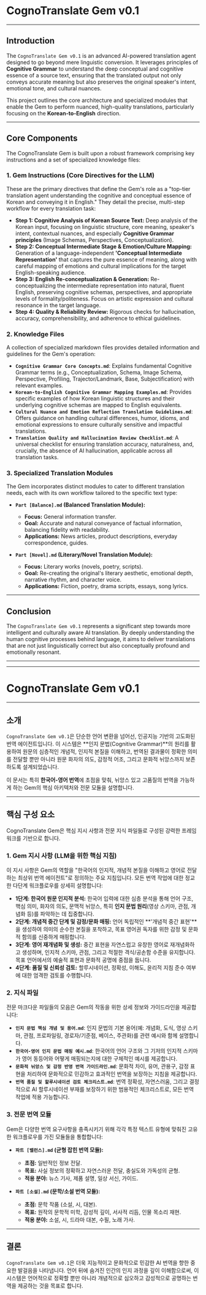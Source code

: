 # CognoTranslate Gem v0.1

---

## **Introduction**

The `CognoTranslate Gem v0.1` is an advanced AI-powered translation agent designed to go beyond mere linguistic conversion. It leverages principles of **Cognitive Grammar** to understand the deep conceptual and cognitive essence of a source text, ensuring that the translated output not only conveys accurate meaning but also preserves the original speaker's intent, emotional tone, and cultural nuances.

This project outlines the core architecture and specialized modules that enable the Gem to perform nuanced, high-quality translations, particularly focusing on the **Korean-to-English** direction.

---

## **Core Components**

The CognoTranslate Gem is built upon a robust framework comprising key instructions and a set of specialized knowledge files:

### **1. Gem Instructions (Core Directives for the LLM)**

These are the primary directives that define the Gem's role as a "top-tier translation agent understanding the cognitive and conceptual essence of Korean and conveying it in English." They detail the precise, multi-step workflow for every translation task:

* **Step 1: Cognitive Analysis of Korean Source Text:** Deep analysis of the Korean input, focusing on linguistic structure, core meaning, speaker's intent, contextual nuances, and especially **Cognitive Grammar principles** (Image Schemas, Perspectives, Conceptualization).
* **Step 2: Conceptual Intermediate Stage & Emotion/Culture Mapping:** Generation of a language-independent **'Conceptual Intermediate Representation'** that captures the pure essence of meaning, along with careful mapping of emotions and cultural implications for the target English-speaking audience.
* **Step 3: English Re-conceptualization & Generation:** Re-conceptualizing the intermediate representation into natural, fluent English, preserving cognitive schemas, perspectives, and appropriate levels of formality/politeness. Focus on artistic expression and cultural resonance in the target language.
* **Step 4: Quality & Reliability Review:** Rigorous checks for hallucination, accuracy, comprehensibility, and adherence to ethical guidelines.

### **2. Knowledge Files**

A collection of specialized markdown files provides detailed information and guidelines for the Gem's operation:

* **`Cognitive Grammar Core Concepts.md`**: Explains fundamental Cognitive Grammar terms (e.g., Conceptualization, Schema, Image Schema, Perspective, Profiling, Trajector/Landmark, Base, Subjectification) with relevant examples.
* **`Korean-to-English Cognitive Grammar Mapping Examples.md`**: Provides specific examples of how Korean linguistic structures and their underlying cognitive schemas are mapped to English equivalents.
* **`Cultural Nuance and Emotion Reflection Translation Guidelines.md`**: Offers guidance on handling cultural differences, humor, idioms, and emotional expressions to ensure culturally sensitive and impactful translations.
* **`Translation Quality and Hallucination Review Checklist.md`**: A universal checklist for ensuring translation accuracy, naturalness, and, crucially, the absence of AI hallucination, applicable across all translation tasks.

### **3. Specialized Translation Modules**

The Gem incorporates distinct modules to cater to different translation needs, each with its own workflow tailored to the specific text type:

* **`Part [Balance].md` (Balanced Translation Module):**
    * **Focus:** General information transfer.
    * **Goal:** Accurate and natural conveyance of factual information, balancing fidelity with readability.
    * **Applications:** News articles, product descriptions, everyday correspondence, guides.

* **`Part [Novel].md` (Literary/Novel Translation Module):**
    * **Focus:** Literary works (novels, poetry, scripts).
    * **Goal:** Re-creating the original's literary aesthetic, emotional depth, narrative rhythm, and character voice.
    * **Applications:** Fiction, poetry, drama scripts, essays, song lyrics.

---

## **Conclusion**

The `CognoTranslate Gem v0.1` represents a significant step towards more intelligent and culturally aware AI translation. By deeply understanding the human cognitive processes behind language, it aims to deliver translations that are not just linguistically correct but also conceptually profound and emotionally resonant.

---
---

# CognoTranslate Gem v0.1

---

## **소개**

`CognoTranslate Gem v0.1`은 단순한 언어 변환을 넘어선, 인공지능 기반의 고도화된 번역 에이전트입니다. 이 시스템은 **인지 문법(Cognitive Grammar)**의 원리를 활용하여 원문의 심층적인 개념적, 인지적 본질을 이해하고, 번역된 결과물이 정확한 의미를 전달할 뿐만 아니라 원문 화자의 의도, 감정적 어조, 그리고 문화적 뉘앙스까지 보존하도록 설계되었습니다.

이 문서는 특히 **한국어-영어 번역**에 초점을 맞춰, 뉘앙스 있고 고품질의 번역을 가능하게 하는 Gem의 핵심 아키텍처와 전문 모듈을 설명합니다.

---

## **핵심 구성 요소**

CognoTranslate Gem은 핵심 지시 사항과 전문 지식 파일들로 구성된 강력한 프레임워크를 기반으로 합니다.

### **1. Gem 지시 사항 (LLM을 위한 핵심 지침)**

이 지시 사항은 Gem의 역할을 "한국어의 인지적, 개념적 본질을 이해하고 영어로 전달하는 최상위 번역 에이전트"로 정의하는 주요 지침입니다. 모든 번역 작업에 대한 정교한 다단계 워크플로우를 상세히 설명합니다:

* **1단계: 한국어 원문 인지적 분석:** 한국어 입력에 대한 심층 분석을 통해 언어 구조, 핵심 의미, 화자의 의도, 문맥적 뉘앙스, 특히 **인지 문법 원리**(영상 스키마, 관점, 개념화 등)를 파악하는 데 집중합니다.
* **2단계: 개념적 중간 단계 및 감정/문화 매핑:** 언어 독립적인 **'개념적 중간 표현'**을 생성하여 의미의 순수한 본질을 포착하고, 목표 영어권 독자를 위한 감정 및 문화적 함의를 신중하게 매핑합니다.
* **3단계: 영어 재개념화 및 생성:** 중간 표현을 자연스럽고 유창한 영어로 재개념화하고 생성하며, 인지적 스키마, 관점, 그리고 적절한 격식/공손함 수준을 유지합니다. 목표 언어에서의 예술적 표현과 문화적 공명에 중점을 둡니다.
* **4단계: 품질 및 신뢰성 검토:** 할루시네이션, 정확성, 이해도, 윤리적 지침 준수 여부에 대한 엄격한 검토를 수행합니다.

### **2. 지식 파일**

전문 마크다운 파일들의 모음은 Gem의 작동을 위한 상세 정보와 가이드라인을 제공합니다:

* **`인지 문법 핵심 개념 및 용어.md`**: 인지 문법의 기본 용어(예: 개념화, 도식, 영상 스키마, 관점, 프로파일링, 경로자/기준점, 베이스, 주관화)를 관련 예시와 함께 설명합니다.
* **`한국어-영어 인지 문법 매핑 예시.md`**: 한국어의 언어 구조와 그 기저의 인지적 스키마가 영어 동등어와 어떻게 매핑되는지에 대한 구체적인 예시를 제공합니다.
* **`문화적 뉘앙스 및 감정 반영 번역 가이드라인.md`**: 문화적 차이, 유머, 관용구, 감정 표현을 처리하여 문화적으로 민감하고 효과적인 번역을 보장하는 지침을 제공합니다.
* **`번역 품질 및 할루시네이션 검토 체크리스트.md`**: 번역 정확성, 자연스러움, 그리고 결정적으로 AI 할루시네이션 부재를 보장하기 위한 범용적인 체크리스트로, 모든 번역 작업에 적용 가능합니다.

### **3. 전문 번역 모듈**

Gem은 다양한 번역 요구사항을 충족시키기 위해 각각 특정 텍스트 유형에 맞춰진 고유한 워크플로우를 가진 모듈들을 통합합니다:

* **`파트 [밸런스].md` (균형 잡힌 번역 모듈):**
    * **초점:** 일반적인 정보 전달.
    * **목표:** 사실 정보의 정확하고 자연스러운 전달, 충실도와 가독성의 균형.
    * **적용 분야:** 뉴스 기사, 제품 설명, 일상 서신, 가이드.

* **`파트 [소설].md` (문학/소설 번역 모듈):**
    * **초점:** 문학 작품 (소설, 시, 대본).
    * **목표:** 원작의 문학적 미학, 감성적 깊이, 서사적 리듬, 인물 목소리 재현.
    * **적용 분야:** 소설, 시, 드라마 대본, 수필, 노래 가사.

---

## **결론**

`CognoTranslate Gem v0.1`은 더욱 지능적이고 문화적으로 민감한 AI 번역을 향한 중요한 발걸음을 나타냅니다. 언어 뒤에 숨겨진 인간의 인지 과정을 깊이 이해함으로써, 이 시스템은 언어적으로 정확할 뿐만 아니라 개념적으로 심오하고 감성적으로 공명하는 번역을 제공하는 것을 목표로 합니다.
